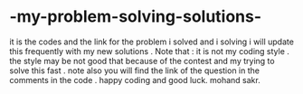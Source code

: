 # -my-problem-solving-solutions-
it is the codes and the link for the problem i solved and i solving i will  update  this frequently  with my new solutions .
Note that : it is not my coding style . the style may be not good that because of the contest and my trying to solve this fast .
note  also you will find the link of the question in the comments in the code .
happy coding  and good luck.
mohand sakr.

